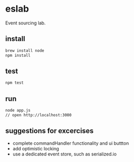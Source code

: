 # eslab

Event sourcing lab.

## install

```bash
brew install node
npm install
```

## test

```bash
npm test
```

## run

```bash
node app.js
// open http://localhost:3000
```

## suggestions for excercises

* complete commandHandler functionality and ui buttton
* add optimistic locking 
* use a dedicated event store, such as serialized.io